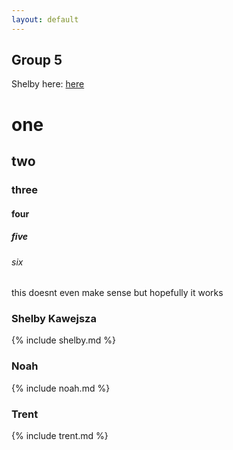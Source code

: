 ```yaml
---
layout: default
---
```


## Group 5
Shelby here: [here](#shelby-kawejsza)
# one
## two
### three
#### four
##### five
###### six







this doesnt even make sense but hopefully it works
### Shelby Kawejsza
{% include shelby.md %}
<br>

### Noah
{% include noah.md %}
<br>

### Trent
{% include trent.md %}
<br>

